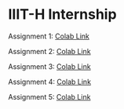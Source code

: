 # IIIT-H Internship

Assignment 1: [Colab Link](https://colab.research.google.com/drive/1PeX5cxpoIfEZwGC8hiYuwUCfhV0L7JoJ?usp=sharing)

Assignment 2: [Colab Link](https://colab.research.google.com/drive/1lRYXgn4yA_tiDEuSEGqAPzY2WyJmYqyw?usp=sharing)

Assignment 3: [Colab Link](https://colab.research.google.com/drive/1GRlUnMQakSKOWiT-1KMrD0vpeWiJnnAZ?usp=sharing)

Assignment 4: [Colab Link](https://colab.research.google.com/drive/16tIvHdT82y60DBiIGAtkrAC9zOX_t5XM?usp=sharing)

Assignment 5: [Colab Link](https://colab.research.google.com/drive/1usJO81O0QYS2vu2G4crEL8MnSLtMP1FG?usp=sharing)

